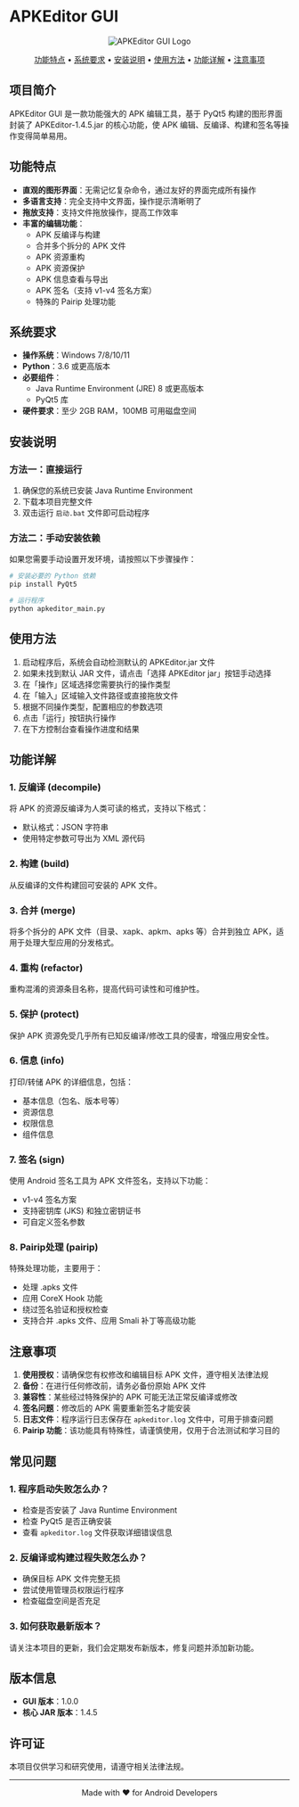 # APKEditor GUI

<p align="center">
  <img src="https://via.placeholder.com/400x100?text=APKEditor+GUI" alt="APKEditor GUI Logo"/>
</p>

<p align="center">
  <a href="#功能特点">功能特点</a> •
  <a href="#系统要求">系统要求</a> •
  <a href="#安装说明">安装说明</a> •
  <a href="#使用方法">使用方法</a> •
  <a href="#功能详解">功能详解</a> •
  <a href="#注意事项">注意事项</a>
</p>

## 项目简介

APKEditor GUI 是一款功能强大的 APK 编辑工具，基于 PyQt5 构建的图形界面封装了 APKEditor-1.4.5.jar 的核心功能，使 APK 编辑、反编译、构建和签名等操作变得简单易用。

## 功能特点

- **直观的图形界面**：无需记忆复杂命令，通过友好的界面完成所有操作
- **多语言支持**：完全支持中文界面，操作提示清晰明了
- **拖放支持**：支持文件拖放操作，提高工作效率
- **丰富的编辑功能**：
  - APK 反编译与构建
  - 合并多个拆分的 APK 文件
  - APK 资源重构
  - APK 资源保护
  - APK 信息查看与导出
  - APK 签名（支持 v1-v4 签名方案）
  - 特殊的 Pairip 处理功能

## 系统要求

- **操作系统**：Windows 7/8/10/11
- **Python**：3.6 或更高版本
- **必要组件**：
  - Java Runtime Environment (JRE) 8 或更高版本
  - PyQt5 库
- **硬件要求**：至少 2GB RAM，100MB 可用磁盘空间

## 安装说明

### 方法一：直接运行

1. 确保您的系统已安装 Java Runtime Environment
2. 下载本项目完整文件
3. 双击运行 `启动.bat` 文件即可启动程序

### 方法二：手动安装依赖

如果您需要手动设置开发环境，请按照以下步骤操作：

```bash
# 安装必要的 Python 依赖
pip install PyQt5

# 运行程序
python apkeditor_main.py
```

## 使用方法

1. 启动程序后，系统会自动检测默认的 APKEditor.jar 文件
2. 如果未找到默认 JAR 文件，请点击「选择 APKEditor jar」按钮手动选择
3. 在「操作」区域选择您需要执行的操作类型
4. 在「输入」区域输入文件路径或直接拖放文件
5. 根据不同操作类型，配置相应的参数选项
6. 点击「运行」按钮执行操作
7. 在下方控制台查看操作进度和结果

## 功能详解

### 1. 反编译 (decompile)

将 APK 的资源反编译为人类可读的格式，支持以下格式：
- 默认格式：JSON 字符串
- 使用特定参数可导出为 XML 源代码

### 2. 构建 (build)

从反编译的文件构建回可安装的 APK 文件。

### 3. 合并 (merge)

将多个拆分的 APK 文件（目录、xapk、apkm、apks 等）合并到独立 APK，适用于处理大型应用的分发格式。

### 4. 重构 (refactor)

重构混淆的资源条目名称，提高代码可读性和可维护性。

### 5. 保护 (protect)

保护 APK 资源免受几乎所有已知反编译/修改工具的侵害，增强应用安全性。

### 6. 信息 (info)

打印/转储 APK 的详细信息，包括：
- 基本信息（包名、版本号等）
- 资源信息
- 权限信息
- 组件信息

### 7. 签名 (sign)

使用 Android 签名工具为 APK 文件签名，支持以下功能：
- v1-v4 签名方案
- 支持密钥库 (JKS) 和独立密钥证书
- 可自定义签名参数

### 8. Pairip处理 (pairip)

特殊处理功能，主要用于：
- 处理 .apks 文件
- 应用 CoreX Hook 功能
- 绕过签名验证和授权检查
- 支持合并 .apks 文件、应用 Smali 补丁等高级功能

## 注意事项

1. **使用授权**：请确保您有权修改和编辑目标 APK 文件，遵守相关法律法规
2. **备份**：在进行任何修改前，请务必备份原始 APK 文件
3. **兼容性**：某些经过特殊保护的 APK 可能无法正常反编译或修改
4. **签名问题**：修改后的 APK 需要重新签名才能安装
5. **日志文件**：程序运行日志保存在 `apkeditor.log` 文件中，可用于排查问题
6. **Pairip 功能**：该功能具有特殊性，请谨慎使用，仅用于合法测试和学习目的

## 常见问题

### 1. 程序启动失败怎么办？

- 检查是否安装了 Java Runtime Environment
- 检查 PyQt5 是否正确安装
- 查看 `apkeditor.log` 文件获取详细错误信息

### 2. 反编译或构建过程失败怎么办？

- 确保目标 APK 文件完整无损
- 尝试使用管理员权限运行程序
- 检查磁盘空间是否充足

### 3. 如何获取最新版本？

请关注本项目的更新，我们会定期发布新版本，修复问题并添加新功能。

## 版本信息

- **GUI 版本**：1.0.0
- **核心 JAR 版本**：1.4.5

## 许可证

本项目仅供学习和研究使用，请遵守相关法律法规。

---

<p align="center">Made with ❤️ for Android Developers</p>